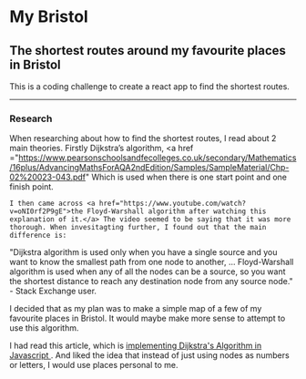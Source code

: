 # My Bristol
## The shortest routes around my favourite places in Bristol

This is a coding challenge to create a react app to find the shortest routes.

<hr>

### Research

When researching about how to find the shortest routes, I read about 2 main theories. Firstly Dijkstra’s algorithm, <a href ="https://www.pearsonschoolsandfecolleges.co.uk/secondary/Mathematics/16plus/AdvancingMathsForAQA2ndEdition/Samples/SampleMaterial/Chp-02%20023-043.pdf" </a> Which is used when there is one start point and one finish point. 

    I then came across <a href="https://www.youtube.com/watch?v=oNI0rf2P9gE">the Floyd-Warshall algorithm after watching this explanation of it.</a> The video seemed to be saying that it was more thorough. When invesitagting further, I found out that the main difference is: 

"Dijkstra algorithm is used only when you have a single source and you want to know the smallest path from one node to another, ... Floyd-Warshall algorithm is used when any of all the nodes can be a source, so you want the shortest distance to reach any destination node from any source node." - Stack Exchange user.

I decided that as my plan was to make a simple map of a few of my favourite places in Bristol. It would maybe make more sense to attempt to use this algorithm.

I had read this article, which is  <a href="https://medium.com/@adriennetjohnson/a-walkthrough-of-dijkstras-algorithm-in-javascript-e94b74192026"> implementing Dijkstra's Algorithm in Javascript </a>. And liked the idea that instead of just using nodes as numbers or letters, I would use places personal to me.



